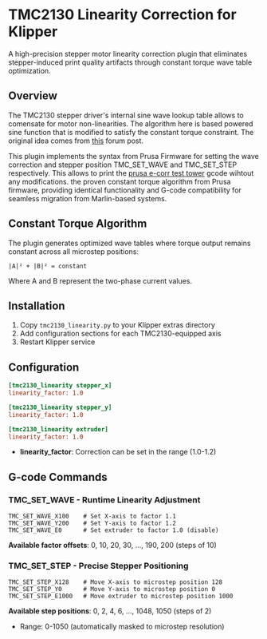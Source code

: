 # TMC2130 Linearity Correction for Klipper

A high-precision stepper motor linearity correction plugin that eliminates stepper-induced print quality artifacts through constant torque wave table optimization.

## Overview

The TMC2130 stepper driver's internal sine wave lookup table allows to comensate for motor non-linearities. The algorithm here is based powered sine function that is modified to satisfy the constant torque constraint. The original idea comes from [this](https://forum.prusa3d.com/forum/original-prusa-i3-mk3s-mk3-user-mods-octoprint-enclosures-nozzles/stepper-motor-upgrades-to-eliminate-vfa-s-vertical-fine-artifacts/paged/2/) forum post.

This plugin implements the syntax from Prusa Firmware for setting the wave correction and stepper position TMC_SET_WAVE and TMC_SET_STEP respectively. This allows to print the [prusa e-corr test tower](https://github.com/prusa3d/Prusa3D-Test-Objects/blob/master/MK3/ECOR_TOWER/PLA_MK3_ECOR_TOWER.gcode) gcode wihtout any modifications. the proven constant torque algorithm from Prusa firmware, providing identical functionality and G-code compatibility for seamless migration from Marlin-based systems.


## Constant Torque Algorithm

The plugin generates optimized wave tables where torque output remains constant across all microstep positions:

```
|A|² + |B|² = constant
```

Where A and B represent the two-phase current values.

## Installation

1. Copy `tmc2130_linearity.py` to your Klipper extras directory
2. Add configuration sections for each TMC2130-equipped axis
3. Restart Klipper service

## Configuration

```ini
[tmc2130_linearity stepper_x]
linearity_factor: 1.0

[tmc2130_linearity stepper_y] 
linearity_factor: 1.0

[tmc2130_linearity extruder]
linearity_factor: 1.0
```

- **linearity_factor**: Correction can be set in the range (1.0-1.2)

## G-code Commands

### TMC_SET_WAVE - Runtime Linearity Adjustment

```gcode
TMC_SET_WAVE_X100    # Set X-axis to factor 1.1
TMC_SET_WAVE_Y200    # Set Y-axis to factor 1.2
TMC_SET_WAVE_E0      # Set extruder to factor 1.0 (disable)
```

**Available factor offsets**: 0, 10, 20, 30, ..., 190, 200 (steps of 10)

### TMC_SET_STEP - Precise Stepper Positioning

```gcode
TMC_SET_STEP_X128    # Move X-axis to microstep position 128
TMC_SET_STEP_Y0      # Move Y-axis to microstep position 0
TMC_SET_STEP_E1000   # Move extruder to microstep position 1000
```

**Available step positions**: 0, 2, 4, 6, ..., 1048, 1050 (steps of 2)
- Range: 0-1050 (automatically masked to microstep resolution)
